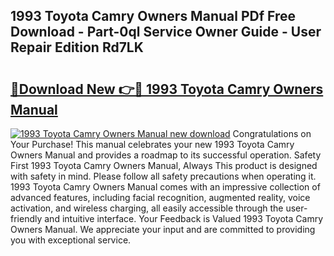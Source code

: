 ## 1993 Toyota Camry Owners Manual PDf Free Download - Part-0ql Service Owner Guide - User Repair Edition Rd7LK

# <h2><a href="http://bc11925.oget.top/?id=1993+Toyota+Camry+Owners+Manual">🔗Download New 👉🔴 1993 Toyota Camry Owners Manual</a></h2>

[![1993 Toyota Camry Owners Manual new download](https://i.imgur.com/5g1atiW.png)](http://bc11925.oget.top/?id=1993+Toyota+Camry+Owners+Manual)
Congratulations on Your Purchase! This manual celebrates your new 1993 Toyota Camry Owners Manual and provides a roadmap to its successful operation. Safety First 1993 Toyota Camry Owners Manual, Always This product is designed with safety in mind. Please follow all safety precautions when operating it. 1993 Toyota Camry Owners Manual comes with an impressive collection of advanced features, including facial recognition, augmented reality, voice activation, and wireless charging, all easily accessible through the user-friendly and intuitive interface. Your Feedback is Valued 1993 Toyota Camry Owners Manual. We appreciate your input and are committed to providing you with exceptional service.
